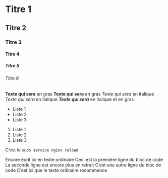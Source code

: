 #  Titre 1
## Titre 2
###  Titre 3
#### Titre 4
#####  Titre 5
###### Titre 6

**Texte qui sera** en gras
__Texte qui sera__  en gras
*Texte qui sera* en italique
_Texte qui sera_ en italique
***Texte qui sera*** en italique et en gras

- Liste 1
- Liste 2
- Liste 3

1. Liste 1
2. Liste 2
3. Liste 3

C’est le `sudo service nginx reload`

Encore écrit ici en texte ordinaire
  Ceci est la première ligne du bloc de code
  La seconde ligne est encore plus en retrait
  C’est une autre ligne du bloc de code
C’est ici que le texte ordinaire recommence